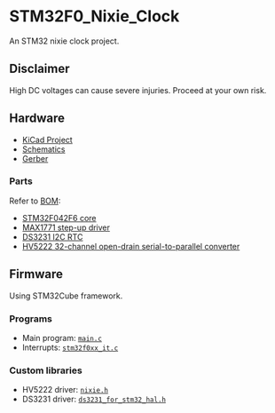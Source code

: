 # STM32F0_Nixie_Clock
An STM32 nixie clock project.

## Disclaimer
High DC voltages can cause severe injuries. Proceed at your own risk.

## Hardware 
* [KiCad Project](./Hardware/STM32F0_Nixie_Clock.pro)
* [Schematics](./Hardware/STM32F0_Nixie_Clock.pdf)
* [Gerber](./main/Hardware/Gerber)

### Parts
Refer to [BOM](./Hardware/STM32F0_Nixie_Clock_BOM.xlsx):
* [STM32F042F6 core](https://www.st.com/resource/en/datasheet/stm32f042f6.pdf)
* [MAX1771 step-up driver](https://datasheets.maximintegrated.com/en/ds/MAX1771.pdf)
* [DS3231 I2C RTC](https://www.maximintegrated.com/en/products/analog/real-time-clocks/DS3231.html)
* [HV5222 32-channel open-drain serial-to-parallel converter](https://ww1.microchip.com/downloads/en/DeviceDoc/20005418B.pdf)

## Firmware
Using STM32Cube framework.

### Programs
* Main program: [`main.c`](./Firmware/Core/Src/main.c)
* Interrupts: [`stm32f0xx_it.c`](/Firmware/Core/Src/stm32f0xx_it.c)

### Custom libraries
* HV5222 driver: [`nixie.h`](./Firmware/Core/Src/lib/sr)
* DS3231 driver: [`ds3231_for_stm32_hal.h`](https://github.com/eepj/ds3231_for_stm32_hal)
